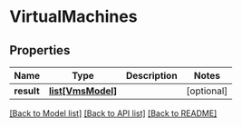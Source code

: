 # VirtualMachines

## Properties
Name | Type | Description | Notes
------------ | ------------- | ------------- | -------------
**result** | [**list[VmsModel]**](VmsModel.md) |  | [optional] 

[[Back to Model list]](../README.md#documentation-for-models) [[Back to API list]](../README.md#documentation-for-api-endpoints) [[Back to README]](../README.md)


